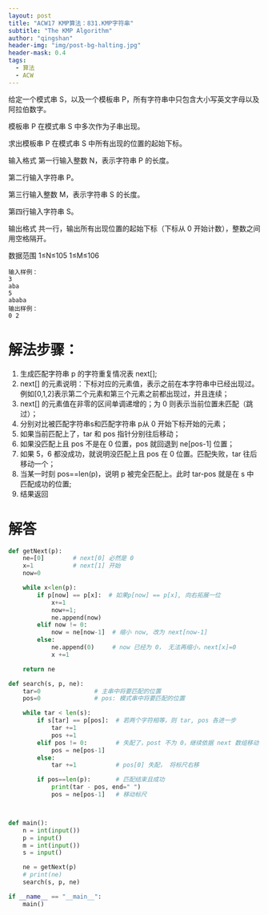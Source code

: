 ```yaml
---
layout: post
title: "ACW17 KMP算法：831.KMP字符串"
subtitle: "The KMP Algorithm"
author: "qingshan"
header-img: "img/post-bg-halting.jpg"
header-mask: 0.4
tags:
  - 算法
  - ACW
---
```



给定一个模式串 S，以及一个模板串 P，所有字符串中只包含大小写英文字母以及阿拉伯数字。

模板串 P 在模式串 S 中多次作为子串出现。

求出模板串 P 在模式串 S 中所有出现的位置的起始下标。

输入格式
第一行输入整数 N，表示字符串 P 的长度。

第二行输入字符串 P。

第三行输入整数 M，表示字符串 S 的长度。

第四行输入字符串 S。

输出格式
共一行，输出所有出现位置的起始下标（下标从 0 开始计数），整数之间用空格隔开。

数据范围
1≤N≤105
1≤M≤106
```
输入样例：
3
aba
5
ababa
输出样例：
0 2
```

# 解法步骤：
1. 生成匹配字符串 p 的字符重复情况表 next[];
2. next[] 的元素说明：下标对应的元素值，表示之前在本字符串中已经出现过。例如[0,1,2]表示第二个元素和第三个元素之前都出现过，并且连续；
3. next[] 的元素值在非零的区间单调递增的；为 0 则表示当前位置未匹配（跳过）；
4. 分别对比被匹配字符串s和匹配字符串 p从 0 开始下标开始的元素；
5. 如果当前匹配上了，tar 和 pos 指针分别往后移动；
6. 如果没匹配上且 pos 不是在 0 位置，pos 就回退到 ne[pos-1] 位置；
7. 如果 5，6 都没成功，就说明没匹配上且 pos 在 0 位置。匹配失败，tar 往后移动一个；
8. 当某一时刻 pos==len(p)，说明 p 被完全匹配上。此时 tar-pos 就是在 s 中匹配成功的位置;
9. 结果返回


# 解答
```python
def getNext(p):
    ne=[0]        # next[0] 必然是 0
    x=1           # next[1] 开始
    now=0

    while x<len(p):
        if p[now] == p[x]:  # 如果p[now] == p[x], 向右拓展一位
            x+=1
            now+=1;
            ne.append(now)
        elif now != 0:            
            now = ne[now-1]  # 缩小 now, 改为 next[now-1]
        else:
            ne.append(0)     # now 已经为 0， 无法再缩小，next[x]=0
            x +=1

    return ne

def search(s, p, ne):
    tar=0               # 主串中将要匹配的位置
    pos=0               # pos: 模式串中将要匹配的位置

    while tar < len(s):
        if s[tar] == p[pos]:  # 若两个字符相等，则 tar, pos 各进一步
            tar +=1
            pos +=1
        elif pos != 0:        # 失配了，post 不为 0，继续依据 next 数组移动
            pos = ne[pos-1]
        else:
            tar +=1           # pos[0] 失配， 将标尺右移

        if pos==len(p):       # 匹配结束且成功
            print(tar - pos, end=" ")
            pos = ne[pos-1]   # 移动标尺



def main():
    n = int(input())
    p = input()
    m = int(input())
    s = input()

    ne = getNext(p)
    # print(ne)
    search(s, p, ne)

if __name__ == "__main__":
    main()

```
